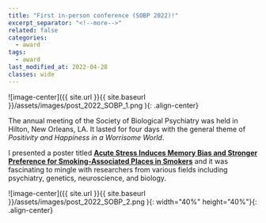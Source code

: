 ```yaml
---
title: "First in-person conference (SOBP 2022)!"
excerpt_separator: "<!--more-->"
related: false
categories:
  - award
tags:
  - award
last_modified_at: 2022-04-28
classes: wide
---
```

![image-center]({{ site.url }}{{ site.baseurl }}/assets/images/post_2022_SOBP_1.png ){: .align-center}

The annual meeting of the Society of Biological Psychiatry was held in Hilton, New Orleans, LA. It lasted for four days with the general theme of *Positivity and Happiness in a Worrisome World*. 

I presented a poster titled [**Acute Stress Induces Memory Bias and Stronger Preference for Smoking-Associated Places in Smokers**](https://www.sciencedirect.com/science/article/pii/S0006322322003328?via%3Dihub) and it was fascinating to mingle with researchers from various fields including psychiatry, genetics, neuroscience, and biology. 

![image-center]({{ site.url }}{{ site.baseurl }}/assets/images/post_2022_SOBP_2.png ){: width="40%" height="40%"}{: .align-center}
